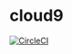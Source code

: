 # cloud9

[![CircleCI](https://dl.circleci.com/status-badge/img/gh/MadushanR/cloud9/tree/main.svg?style=svg)](https://dl.circleci.com/status-badge/redirect/gh/MadushanR/cloud9/tree/main)
